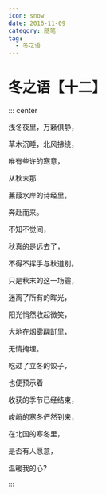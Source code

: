 ```yaml
---
icon: snow
date: 2016-11-09
category: 随笔
tag:
  - 冬之语
---
```


# 冬之语【十二】

::: center

浅冬夜里，万籁俱静，

草木沉睡，北风拂绕，

唯有些许的寒意，

从秋末那

蒹葭水岸的诗经里，

奔赴而来。

不知不觉间，

秋真的是远去了，

不得不挥手与秋道别。

只是秋末的这一场霾，

迷离了所有的眸光，

阳光悄然收起微笑，

大地在烟雾翩跹里，

无情掩埋。

吃过了立冬的饺子，

也便预示着

收获的季节已经结束，

峻峭的寒冬俨然到来，

在北国的寒冬里，

是否有人愿意，

温暖我的心?

:::
